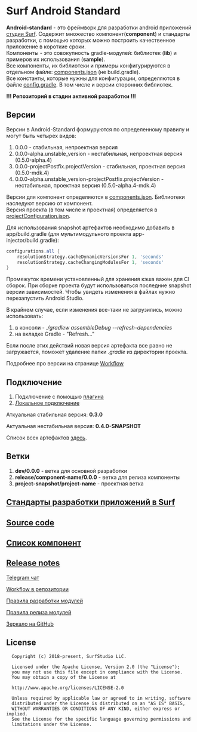 # Surf Android Standard

**Android-standard** - это фреймворк для разработки android приложений [студии Surf](http://www.surfstudio.ru/). Содержит множество компонент(**component**) и стандарты разработки, с помощью которых можно построить качественное приложение в короткие сроки.  
Компоненты - это совокупность gradle-модулей: библиотек (**lib**) и примеров их использования (**sample**).  
Все компоненты, их библиотеки и примеры конфигурируются в отдельном файле: [components.json](https://bitbucket.org/surfstudio/android-standard/src/98f32ea6fb290266013ea996d9b67787eb65abbd/buildSrc/components.json) (не build.gradle).  
Все константы, которые нужны для конфигурации, определяются в файле [config.gradle](https://bitbucket.org/surfstudio/android-standard/src/98f32ea6fb290266013ea996d9b67787eb65abbd/buildSrc/config.gradle). В том числе и версии сторонних библиотек. 

**!!! Репозиторий в стадии активной разработки !!!**

## Версии
Версии в Android-Standard формуруются по определенному правилу и могут быть четырех видов:  
1. 0.0.0 - стабильная, непроектная версия  
2. 0.0.0-alpha.unstable_version - нестабильная, непроектная версия (0.5.0-alpha.4)   
3. 0.0.0-projectPostfix.projectVersion - стабильная, проектная версия (0.5.0-mdk.4)   
4. 0.0.0-alpha.unstable_version-projectPostfix.projectVersion - нестабильная, проектная версия (0.5.0-alpha.4-mdk.4)  

Версии для компонент определяются в [components.json](https://bitbucket.org/surfstudio/android-standard/src/98f32ea6fb290266013ea996d9b67787eb65abbd/buildSrc/components.json). Библиотеки наследуют версию от компонент.  
Версия проекта (в том числе и проектная) определяется в [projectConfiguration.json](https://bitbucket.org/surfstudio/android-standard/src/ab87de178c1a1c63bde197c0aabcc3aa64a8b818/buildSrc/projectConfiguration.json).

Для использования snapshot артефактов необходимо добавить в  app/build.gradle (для мультимодульного проекта app-injector/build.gradle):

```groovy
configurations.all {
    resolutionStrategy.cacheDynamicVersionsFor 1, 'seconds'
    resolutionStrategy.cacheChangingModulesFor 1, 'seconds'
}
```
Промежуток времени установленный для хранения кэша важен для CI сборок. 
При сборке проекта будут использоваться последние snapshot версии зависимостей. Чтобы увидеть изменения в файлах нужно перезапустить Android Studio.

В крайнем случае, если изменения все-таки не загрузились, можно использовать:

1. в консоли - *./gradlew assembleDebug --refresh-dependencies*
2. на вкладке Gradle - "Refresh..."

Если после этих действий новая версия артефакта все равно не загружается, поможет удаление папки *.gradle* из директории проекта.

Подробнее про версии на странице [Workflow](https://bitbucket.org/surfstudio/android-standard/wiki/Workflow)
## Подключение

1. Подключение с помощью [плагина](https://bitbucket.org/surfstudio/android-standard/src/98f32ea6fb290266013ea996d9b67787eb65abbd/android-standard-version-plugin/README.md)  
2. [Локальное подключение](https://bitbucket.org/surfstudio/android-standard/src/ab87de178c1a1c63bde197c0aabcc3aa64a8b818/template/android-standard/README.md)

Аткуальная стабильная версия: **0.3.0**

Актуальная нестабильная версия: **0.4.0-SNAPSHOT**

Список всех артефактов [здесь](https://bitbucket.org/surfstudio/android-standard/wiki/Modules). 

## Ветки

1. **dev/0.0.0** - ветка для основной разработки
2. **release/component-name/0.0.0** - ветка для релиза компоненты 
3. **project-snapshot/project-name** - проектная ветка 

## **[Стандарты разработки приложений в Surf](https://bitbucket.org/surfstudio/android-standard/src/master/docs/main.md)**

## **[Source code](https://bitbucket.org/surfstudio/android-standard/src)**

## **[Список компонент](https://bitbucket.org/surfstudio/android-standard/wiki/Modules)**

## **[Release notes](https://bitbucket.org/surfstudio/android-standard/src/master/RELEASE_NOTES.md)**

[Telegram чат](https://t.me/surf_android)

[Workflow в репозитории](https://bitbucket.org/surfstudio/android-standard/wiki/Workflow)

[Правила разработки модулей](https://bitbucket.org/surfstudio/android-standard/wiki/Rules)

[Правила релиза модулей](https://bitbucket.org/surfstudio/android-standard/wiki/ReleaseRules)

[Зеркало на GitHub](https://github.com/surfstudio/SurfAndroidStandard)

## **License**
```
  Copyright (c) 2018-present, SurfStudio LLC.

  Licensed under the Apache License, Version 2.0 (the "License");
  you may not use this file except in compliance with the License.
  You may obtain a copy of the License at

  http://www.apache.org/licenses/LICENSE-2.0

  Unless required by applicable law or agreed to in writing, software
  distributed under the License is distributed on an "AS IS" BASIS,
  WITHOUT WARRANTIES OR CONDITIONS OF ANY KIND, either express or implied.
  See the License for the specific language governing permissions and
  limitations under the License.
```
